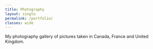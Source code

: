 ```yaml
---
title: Photography
layout: single
permalink: /portfolio/
classes: wide
---
```

My photography gallery of pictures taken in Canada, France and United Kingdom.
